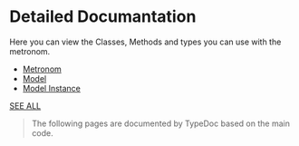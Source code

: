# Detailed Documantation
Here you can view the Classes, Methods and types you can use with the metronom.

+ [Metronom](/docs/classes/Metronom.default.html)
+ [Model](/docs/classes/Model.default.html)
+ [Model Instance](/docs/classes/ModelInstance.default.html)

[SEE ALL](/docs/modules)

> The following pages are documented by TypeDoc based on the main code. 